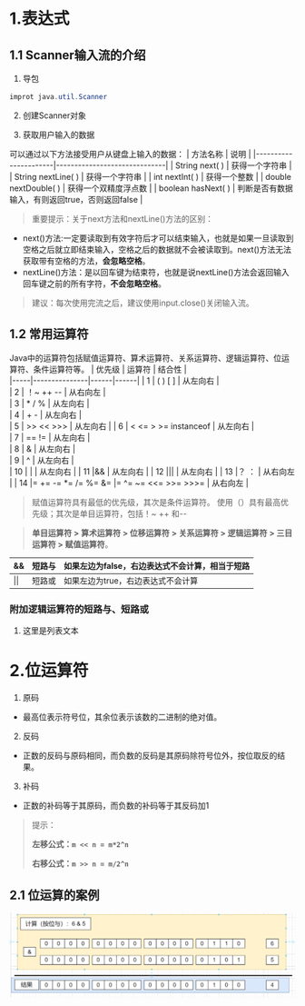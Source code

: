 # 1.表达式
## 1.1 Scanner输入流的介绍

1. 导包
```java
improt java.util.Scanner
```
2. 创建Scanner对象

3. 获取用户输入的数据

可以通过以下方法接受用户从键盘上输入的数据：
| 方法名称                 | 说明                           |
|----------------------|------------------------------|
| String next( )       | 获得一个字符串                      |
| String nextLine( )   | 获得一个字符串                      |
| int nextInt( )       | 获得一个整数                       |
| double nextDouble( ) | 获得一个双精度浮点数                   |
| boolean hasNext( )   | 判断是否有数据输入，有则返回true，否则返回false |

> 重要提示：关于next方法和nextLine()方法的区别：

- next()方法:一定要读取到有效字符后才可以结束输入，也就是如果一旦读取到空格之后就立即结束输入，空格之后的数据就不会被读取到。next()方法无法获取带有空格的方法，**会忽略空格**。
- nextLine()方法：是以回车键为结束符，也就是说nextLine()方法会返回输入回车键之前的所有字符，**不会忽略空格**。
> 建议：每次使用完流之后，建议使用input.close()关闭输入流。
## 1.2 常用运算符
Java中的运算符包括赋值运算符、算术运算符、关系运算符、逻辑运算符、位运算符、条件运算符等。
| 优先级 | 运算符           | 结合性  |    
|-----|---------------|------|------|
| 1   | ( ) [ ]       | 从左向右 |      
| 2   | ！~ ++ --      | 从右向左 |      
| 3   | *   /    %    | 从左向右 |      
| 4   | +    -        | 从左向右 |      
| 5   | >>   <<   >>> | 从左向右 |
| 6   | <  <=  >  >=   instanceof      | 从左向右 |      
| 7   | ==    !=      | 从左向右 |      
| 8   | &             | 从左向右 |      
| 9   | ^             | 从左向右 |      
| 10   | \|             | 从左向右 |
| 11   |&&               | 从左向右 |
| 12   |\|\|              | 从左向右 |
| 13   |？ ：               | 从右向左 |
| 14   |= += -= *= /= %= &= \|= ^= ~= <<= >>= >>>=               | 从右向左 |
> 赋值运算符具有最低的优先级，其次是条件运算符。
> 使用（）具有最高优先级；其次是单目运算符，包括！~ ++ 和--

> **单目运算符 > 算术运算符 > 位移运算符 > 关系运算符 > 逻辑运算符 > 三目运算符 > 赋值运算符**。

| && | 短路与 | 如果左边为false，右边表达式不会计算，相当于短路 |  
|----|-----|----------------------------|
| \|\| | 短路或 | 如果左边为true，右边表达式不会计算 |

### 附加逻辑运算符的短路与、短路或
1. 这里是列表文本
# 2.位运算符
1. 原码
- 最高位表示符号位，其余位表示该数的二进制的绝对值。
2. 反码
- 正数的反码与原码相同，而负数的反码是其原码除符号位外，按位取反的结果。
3. 补码
- 正数的补码等于其原码，而负数的补码等于其反码加1


> 提示：
> 
> **左移公式：`m << n = m*2^n`**
> 
> **右移公式：`m >> n = m/2^n`**

## 2.1 位运算的案例
![输入图片说明](../image/image.png)















